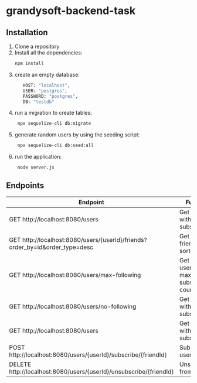 # grandysoft-backend-task
## Installation
1. Clone a repository
2. Install all the dependencies:
    ```sh
    npm install
    ```
3. create an empty database:
   ```sh
      HOST: "localhost",
      USER: "postgres",
      PASSWORD: "postgres",
      DB: "testdb"
    ```
4. run a migration to create tables:
   ```sh
    npx sequelize-cli db:migrate
   ```
5. generate random users by using the seeding script:
   ```sh
    npx sequelize-cli db:seed:all
    ```
6. run the application:
   ```sh
    node server.js
    ```
## Endpoints
| Endpoint | Function |
| ------ | ------ |
| GET http://localhost:8080/users  | Get all users with subscriptions
| GET http://localhost:8080/users/{userId}/friends?order_by=id&order_type=desc  | Get user with friends sorted by id
| GET http://localhost:8080/users/max-following  | Get top 5 users with max subscriptions count
| GET http://localhost:8080/users/no-following  | Get users with no subscriptions
| GET http://localhost:8080/users  | Get all users with subscriptions
| POST http://localhost:8080/users/{userId}/subscribe/{friendId}  | Subscribe to user
| DELETE http://localhost:8080/users/{userId}/unsubscribe/{friendId}  | Unsubscribe from user

